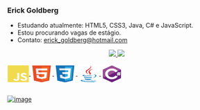 ### Erick Goldberg 


- Estudando atualmente: HTML5, CSS3, Java, C# e JavaScript.
- Estou procurando vagas de estágio.
- Contato: erick_goldberg@hotmail.com

<div align="center">
  <a href="https://github.com/ErickGoldberg">
  <img height="180em" src="https://github-readme-stats.vercel.app/api?username=ErickGoldberg&show_icons=true&theme=dark&include_all_commits=true&count_private=true"/>
  <img height="180em" src="https://github-readme-stats.vercel.app/api/top-langs/?username=ErickGoldberg&layout=compact&langs_count=7&theme=dark"/>
</div>  
  
<br>
  
<div>
 <img align="center" alt="Erick-Js" height="40" width="50" src="https://raw.githubusercontent.com/devicons/devicon/master/icons/javascript/javascript-plain.svg">
  <img align="center" alt="Erick-HTML" height="40" width="50" src="https://raw.githubusercontent.com/devicons/devicon/master/icons/html5/html5-original.svg">
  <img align="center" alt="Erick-CSS" height="40" width="50" src="https://raw.githubusercontent.com/devicons/devicon/master/icons/css3/css3-original.svg">
  <img align="center" alt="Erick-Java" height="40" width="50" src="https://raw.githubusercontent.com/devicons/devicon/master/icons/java/java-original.svg">        
  <img align="center" alt="Erick-Csharp" height="40" width="50" src="https://raw.githubusercontent.com/devicons/devicon/master/icons/csharp/csharp-original.svg">
</div>

  ##
  
  <a href="https://www.linkedin.com/in/erick-goldberg-06592a233/">![image](https://user-images.githubusercontent.com/101414912/167420441-7f9f9cae-9bb8-429d-9669-6ecd396ff5f2.png)<a/>
